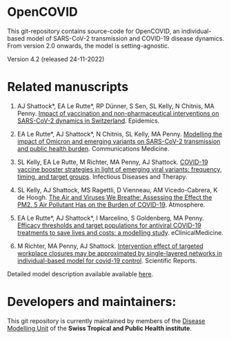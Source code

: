 # OpenCOVID
This git-repository contains source-code for OpenCOVID, an individual-based model of SARS-CoV-2 transmission and COVID-19 disease dynamics. From version 2.0 onwards, the model is setting-agnostic.

Version 4.2 (released 24-11-2022)

Related manuscripts
======
1. AJ Shattock*, EA Le Rutte*, RP Dünner, S Sen, SL Kelly, N Chitnis, MA Penny.
[Impact of vaccination and non-pharmaceutical interventions on SARS-CoV-2 dynamics in Switzerland](https://www.sciencedirect.com/science/article/pii/S1755436521000785). Epidemics.

2. EA Le Rutte*, AJ Shattock*, N Chitnis, SL Kelly, MA Penny. 
[Modelling the impact of Omicron and emerging variants on SARS-CoV-2 transmission and public health burden](https://rdcu.be/cSmz0). Communications Medicine.

3. SL Kelly, EA Le Rutte, M Richter, MA Penny, AJ Shattock. 
[COVID-19 vaccine booster strategies in light of emerging viral variants: frequency, timing, and target groups](https://link.springer.com/article/10.1007/s40121-022-00683-z). Infectious Diseases and Therapy.

4. SL Kelly, AJ Shattock, MS Ragettli, D Vienneau, AM Vicedo-Cabrera, K de Hoogh. 
[The Air and Viruses We Breathe: Assessing the Effect the PM2. 5 Air Pollutant Has on the Burden of COVID-19](https://www.mdpi.com/2073-4433/14/5/887?trk=public_post_main-feed-card_reshare-text). Atmosphere.

5. EA Le Rutte*, AJ Shattock*, I Marcelino, S Goldenberg, MA Penny. 
[Efficacy thresholds and target populations for antiviral COVID-19 treatments to save lives and costs: a modelling study](https://www.thelancet.com/journals/eclinm/article/PIIS2589-5370(24)00262-1/fulltext). eClinicalMedicine.

6. M Richter, MA Penny, AJ Shattock. 
[Intervention effect of targeted workplace closures may be approximated by single-layered networks in individual-based model for covid-19 control](xxx). Scientific Reports. 

Detailed model description available available [here](https://ars.els-cdn.com/content/image/1-s2.0-S1755436521000785-mmc1.pdf).

Developers and maintainers:
======
This git repository is currently maintained by members of the [Disease Modelling Unit](https://www.swisstph.ch/en/about/eph/disease-modelling/) of the __Swiss Tropical and Public Health institute__.
